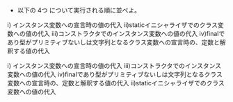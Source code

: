 - 以下の 4つ について実行される順に並べよ。

ⅰ) インスタンス変数への宣言時の値の代入
ⅱ)staticイニシャライザでのクラス変数への値の代入
ⅲ)コンストラクタでのインスタンス変数への値の代入
ⅳ)finalであり型がプリミティブないしは文字列となるクラス変数への宣言時の、定数と解釈する値の代入


ⅰ) インスタンス変数への宣言時の値の代入
ⅲ)コンストラクタでのインスタンス変数への値の代入
ⅳ)finalであり型がプリミティブないしは文字列となるクラス変数への宣言時の、定数と解釈する値の代入
ⅱ)staticイニシャライザでのクラス変数への値の代入